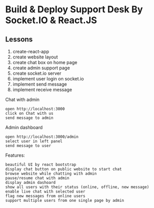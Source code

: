 # Build & Deploy Support Desk By Socket.IO & React.JS

## Lessons

1. create-react-app
2. create website layout
3. create chat box on home page
4. create admin support page
5. create socket.io server
6. implement user login on socket.io
7. implement send message
8. implement receive message

Chat with admin

    open http://localhost:3000
    click on Chat with us
    send message to admin

Admin dashboard

    open http://localhost:3000/admin
    select user in left panel
    send message to user

Features:

    beautiful UI by react bootstrap
    display chat button on public website to start chat
    browse website while chatting with admin
    pause/resume chat with admin
    display admin dashoard
    show all users with their status (online, offline, new message)
    enable live chat with selected user
    flag new messages from online users
    support multiple users from one single page by admin
